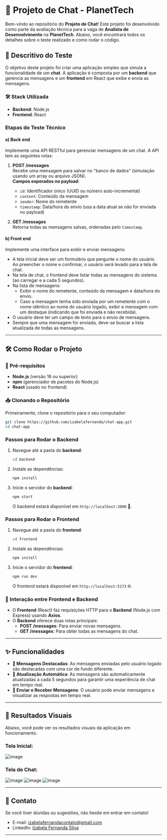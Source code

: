 # 🚀 Projeto de Chat - PlanetTech

Bem-vindo ao repositório do **Projeto de Chat**! Este projeto foi desenvolvido como parte da avaliação técnica para a vaga de **Analista de Desenvolvimento** na **PlanetTech**. Abaixo, você encontrará todos os detalhes sobre o teste realizado e como rodar o código.

## 📝 Descritivo do Teste

O objetivo deste projeto foi criar uma aplicação simples que simula a funcionalidade de um **chat**. A aplicação é composta por um **backend** que gerencia as mensagens e um **frontend** em React que exibe e envia as mensagens.

### 🛠 Stack Utilizada 

- **Backend**: Node.js
- **Frontend**: React

### Etapas do Teste Técnico

#### a) **Back end**  
Implemente uma API RESTful para gerenciar mensagens de um chat. A API tem as seguintes rotas:

1. **POST /messages**  
   Recebe uma mensagem para salvar no "banco de dados" (simulação usando um array ou arquivo JSON).  
   **Campos esperados no payload**:
   - `id`: Identificador único (UUID ou número auto-incremental)
   - `content`: Conteúdo da mensagem
   - `sender`: Nome do remetente
   - `timestamp`: Data/hora do envio (usa a data atual se não for enviada no payload)

2. **GET /messages**  
   Retorna todas as mensagens salvas, ordenadas pelo `timestamp`.

#### b) **Front end**  
Implemente uma interface para exibir e enviar mensagens:

- A tela inicial deve ser um formulário que pergunte o nome do usuário. Ao preencher o nome e confirmar, o usuário será levado para a tela de chat.
- Na tela de chat, o frontend deve listar todas as mensagens do sistema (ao carregar e a cada 5 segundos).
- Na lista de mensagens:
  - Exibir o nome do remetente, conteúdo da mensagem e data/hora do envio.
  - Caso a mensagem tenha sido enviada por um remetente com o nome idêntico ao nome do usuário logado, exibir a mensagem com um destaque (indicando que foi enviada e não recebida).
- O usuário deve ter um campo de texto para o envio de mensagens.
- Sempre que uma mensagem for enviada, deve-se buscar a lista atualizada de todas as mensagens.

---

## 🛠 Como Rodar o Projeto

### 🔧 Pré-requisitos

- **Node.js** (versão 16 ou superior)
- **npm** (gerenciador de pacotes do Node.js)
- **React** (usado no frontend)

### 📥 Clonando o Repositório

Primeiramente, clone o repositório para o seu computador:

```bash
git clone https://github.com/izabelafernanda/chat-app.git
cd chat-app
```

### Passos para Rodar o Backend

1. Navegue até a pasta do **backend**:

    ```bash
    cd backend
    ```

2. Instale as dependências:

    ```bash
    npm install
    ```

3. Inicie o servidor do **backend**:

    ```bash
    npm start
    ```

    O backend estará disponível em `http://localhost:3000` 🚀.

### Passos para Rodar o Frontend

1. Navegue até a pasta do **frontend**:

    ```bash
    cd frontend
    ```

2. Instale as dependências:

    ```bash
    npm install
    ```

3. Inicie o servidor do **frontend**:

    ```bash
    npm run dev
    ```

    O frontend estará disponível em `http://localhost:5173` 🌐.

### 🔄 Interação entre Frontend e Backend

- O **Frontend** (React) faz requisições HTTP para o **Backend** (Node.js com Express) usando **Axios**.
- O **Backend** oferece duas rotas principais:
  - **POST /messages**: Para enviar novas mensagens.
  - **GET /messages**: Para obter todas as mensagens do chat.

---

## ✨ Funcionalidades

- **🌟 Mensagens Destacadas**: As mensagens enviadas pelo usuário logado são destacadas com uma cor de fundo diferente. 
- **🔄 Atualização Automática**: As mensagens são automaticamente atualizadas a cada 5 segundos para garantir uma experiência de chat em tempo real.
- **💬 Enviar e Receber Mensagens**: O usuário pode enviar mensagens e visualizar as respostas em tempo real.

---

## 📸 Resultados Visuais

Abaixo, você pode ver os resultados visuais da aplicação em funcionamento.

### Tela Inicial:

![image](https://github.com/user-attachments/assets/9c534b71-baaa-47ed-b33e-80a99c7cdc0e)

### Tela de Chat:

![image](https://github.com/user-attachments/assets/8a506066-3f8a-4c61-bdfa-54355dd21ff3)
![image](https://github.com/user-attachments/assets/754fe5c8-6420-4078-b485-0205928b7f1e)
![image](https://github.com/user-attachments/assets/527ad42d-1f9b-4cbb-b3fc-7a3ec0cf9651)


---

## 📧 Contato

Se você tiver dúvidas ou sugestões, não hesite em entrar em contato!

- E-mail: [izabelafernandacontato@gmail.com](mailto:izabelafernandacontato@gmail.com)
- LinkedIn: [Izabela Fernanda Silva](https://www.linkedin.com/in/izabelafernanda)
---
